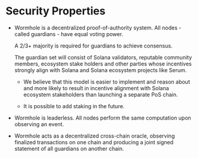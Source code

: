# Security Properties

- Wormhole is a decentralized proof-of-authority system. All nodes - called guardians - have equal voting power.
  
  A 2/3+ majority is required for guardians to achieve consensus. 
  
  The guardian set will consist of Solana validators, reputable community members, ecosystem stake holders
  and other parties whose incentives strongly align with Solana and Solana ecosystem projects like Serum.
  
    - We believe that this model is easier to implement and reason about and more likely to result in incentive alignment
      with Solana ecosystem stakeholders than launching a separate PoS chain.
     
  - It is possible to add staking in the future.
 
- Wormhole is leaderless. All nodes perform the same computation upon observing an event.

- Wormhole acts as a decentralized cross-chain oracle, observing finalized transactions on one
  chain and producing a joint signed statement of all guardians on another chain.
  
<!-- TODO: to be continued
